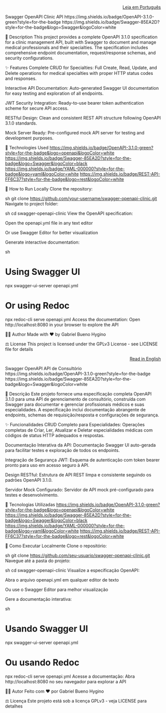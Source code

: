 <p align="right"> <a href="#-descrição">Leia em Português</a> </p>
Swagger OpenAPI Clinic API
https://img.shields.io/badge/OpenAPI-3.1.0-green?style=for-the-badge
https://img.shields.io/badge/Swagger-85EA2D?style=for-the-badge&logo=Swagger&logoColor=white

📝 Description
This project provides a complete OpenAPI 3.1.0 specification for a clinic management API, built with Swagger to document and manage medical professionals and their specialties. The specification includes comprehensive endpoint documentation, request/response schemas, and security configurations.

✨ Features
Complete CRUD for Specialties: Full Create, Read, Update, and Delete operations for medical specialties with proper HTTP status codes and responses.

Interactive API Documentation: Auto-generated Swagger UI documentation for easy testing and exploration of all endpoints.

JWT Security Integration: Ready-to-use bearer token authentication scheme for secure API access.

RESTful Design: Clean and consistent REST API structure following OpenAPI 3.1.0 standards.

Mock Server Ready: Pre-configured mock API server for testing and development purposes.

🚀 Technologies Used
https://img.shields.io/badge/OpenAPI-3.1.0-green?style=for-the-badge&logo=openapi&logoColor=white
https://img.shields.io/badge/Swagger-85EA2D?style=for-the-badge&logo=Swagger&logoColor=black
https://img.shields.io/badge/YAML-000000?style=for-the-badge&logo=yaml&logoColor=white
https://img.shields.io/badge/REST-API-FF6C37?style=for-the-badge&logo=rest&logoColor=white

📂 How to Run Locally
Clone the repository:

sh
git clone https://github.com/your-username/swagger-openapi-clinic.git
Navigate to project folder:

sh
cd swagger-openapi-clinic
View the OpenAPI specification:

Open the openapi.yml file in any text editor

Or use Swagger Editor for better visualization

Generate interactive documentation:

sh

# Using Swagger UI

npx swagger-ui-server openapi.yml

# Or using Redoc

npx redoc-cli serve openapi.yml
Access the documentation:
Open http://localhost:8080 in your browser to explore the API

👨‍💻 Author
Made with ❤️ by Gabriel Bueno Hygino

⚖️ License
This project is licensed under the GPLv3 License - see LICENSE file for details

<p align="right"> <a href="#swagger-openapi-clinic-api">Read in English</a> </p>
Swagger OpenAPI API de Consultório
https://img.shields.io/badge/OpenAPI-3.1.0-green?style=for-the-badge
https://img.shields.io/badge/Swagger-85EA2D?style=for-the-badge&logo=Swagger&logoColor=white

📝 Descrição
Este projeto fornece uma especificação completa OpenAPI 3.1.0 para uma API de gerenciamento de consultório, construída com Swagger para documentar e gerenciar profissionais médicos e suas especialidades. A especificação inclui documentação abrangente de endpoints, schemas de requisição/resposta e configurações de segurança.

✨ Funcionalidades
CRUD Completo para Especialidades: Operações completas de Criar, Ler, Atualizar e Deletar especialidades médicas com códigos de status HTTP adequados e respostas.

Documentação Interativa da API: Documentação Swagger UI auto-gerada para facilitar testes e exploração de todos os endpoints.

Integração de Segurança JWT: Esquema de autenticação com token bearer pronto para uso em acesso seguro à API.

Design RESTful: Estrutura de API REST limpa e consistente seguindo os padrões OpenAPI 3.1.0.

Servidor Mock Configurado: Servidor de API mock pré-configurado para testes e desenvolvimento.

🚀 Tecnologias Utilizadas
https://img.shields.io/badge/OpenAPI-3.1.0-green?style=for-the-badge&logo=openapi&logoColor=white
https://img.shields.io/badge/Swagger-85EA2D?style=for-the-badge&logo=Swagger&logoColor=black
https://img.shields.io/badge/YAML-000000?style=for-the-badge&logo=yaml&logoColor=white
https://img.shields.io/badge/REST-API-FF6C37?style=for-the-badge&logo=rest&logoColor=white

📂 Como Executar Localmente
Clone o repositório:

sh
git clone https://github.com/seu-usuario/swagger-openapi-clinic.git
Navegue até a pasta do projeto:

sh
cd swagger-openapi-clinic
Visualize a especificação OpenAPI:

Abra o arquivo openapi.yml em qualquer editor de texto

Ou use o Swagger Editor para melhor visualização

Gere a documentação interativa:

sh

# Usando Swagger UI

npx swagger-ui-server openapi.yml

# Ou usando Redoc

npx redoc-cli serve openapi.yml
Acesse a documentação:
Abra http://localhost:8080 no seu navegador para explorar a API

👨‍💻 Autor
Feito com ❤️ por Gabriel Bueno Hygino

⚖️ Licença
Este projeto está sob a licença GPLv3 - veja LICENSE para detalhes
